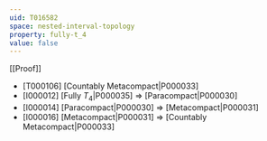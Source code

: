 ```yaml
---
uid: T016582
space: nested-interval-topology
property: fully-t_4
value: false
---
```

[[Proof]]

* [T000106] [Countably Metacompact|P000033]
* [I000012] [Fully $T_4$|P000035] => [Paracompact|P000030]
* [I000014] [Paracompact|P000030] => [Metacompact|P000031]
* [I000016] [Metacompact|P000031] => [Countably Metacompact|P000033]

